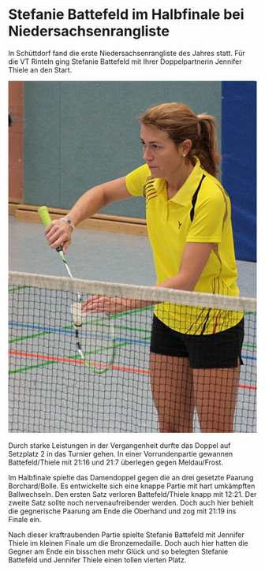 # Stefanie Battefeld im Halbfinale bei Niedersachsenrangliste

In Schüttdorf fand die erste Niedersachsenrangliste des Jahres statt. Für die VT Rinteln ging Stefanie Battefeld mit Ihrer Doppelpartnerin Jennifer Thiele an den Start.

![Stefanie Batterfeld](2017-05_batterfeld-aufschlag.jpg)

Durch starke Leistungen in der Vergangenheit durfte das Doppel auf Setzplatz 2 in das Turnier gehen. In einer Vorrundenpartie gewannen Battefeld/Thiele mit 21:16 und 21:7 überlegen gegen Meldau/Frost. 

Im Halbfinale spielte das Damendoppel gegen die an drei gesetzte Paarung Borchard/Bolle. Es entwickelte sich eine knappe Partie mit hart umkämpften Ballwechseln. Den ersten Satz verloren Battefeld/Thiele knapp mit 12:21. Der zweite Satz sollte noch nervenaufreibender werden. Doch auch hier behielt die gegnerische Paarung am Ende die Oberhand und zog mit 21:19 ins Finale ein.

Nach dieser kraftraubenden Partie spielte Stefanie Battefeld mit Jennifer Thiele im kleinen Finale um die Bronzemedaille. Doch auch hier hatten die Gegner am Ende ein bisschen mehr Glück und so belegten Stefanie Battefeld und Jennifer Thiele einen tollen vierten Platz.
